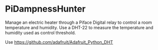 # PiDampnessHunter

Manage an electric heater through a Piface Digital relay to control a room temperature and humidity. Use a DHT-22 to measure the temperature and humidity used as control threshold.

Use https://github.com/adafruit/Adafruit_Python_DHT
